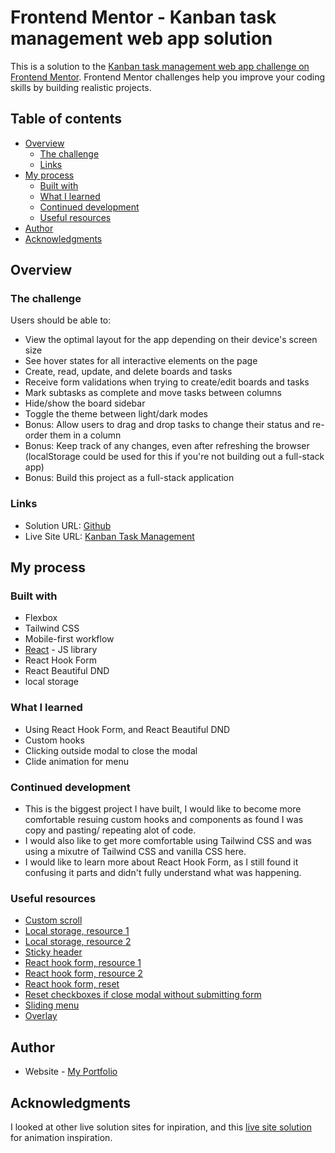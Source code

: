 # Frontend Mentor - Kanban task management web app solution

This is a solution to the [Kanban task management web app challenge on Frontend Mentor](https://www.frontendmentor.io/challenges/kanban-task-management-web-app-wgQLt-HlbB). Frontend Mentor challenges help you improve your coding skills by building realistic projects. 

## Table of contents

- [Overview](#overview)
  - [The challenge](#the-challenge)
  - [Links](#links)
- [My process](#my-process)
  - [Built with](#built-with)
  - [What I learned](#what-i-learned)
  - [Continued development](#continued-development)
  - [Useful resources](#useful-resources)
- [Author](#author)
- [Acknowledgments](#acknowledgments)


## Overview

### The challenge

Users should be able to:

- View the optimal layout for the app depending on their device's screen size
- See hover states for all interactive elements on the page
- Create, read, update, and delete boards and tasks
- Receive form validations when trying to create/edit boards and tasks
- Mark subtasks as complete and move tasks between columns
- Hide/show the board sidebar
- Toggle the theme between light/dark modes
- Bonus: Allow users to drag and drop tasks to change their status and re-order them in a column
- Bonus: Keep track of any changes, even after refreshing the browser (localStorage could be used for this if you're not building out a full-stack app)
- Bonus: Build this project as a full-stack application


### Links

- Solution URL: [Github](https://github.com/jessabc/kanban-task-management)
- Live Site URL: [Kanban Task Management](https://kanbantaskmanagement.netlify.app)


## My process

### Built with

- Flexbox
- Tailwind CSS
- Mobile-first workflow
- [React](https://reactjs.org/) - JS library
- React Hook Form
- React Beautiful DND
- local storage


### What I learned

- Using React Hook Form, and React Beautiful DND
- Custom hooks
- Clicking outside modal to close the modal
- Clide animation for menu

### Continued development

- This is the biggest project I have built, I would like to become more comfortable resuing custom hooks and components as found I was copy and pasting/ repeating alot of code.
- I would also like to get more comfortable using Tailwind CSS and was using a mixutre of Tailwind CSS and vanilla CSS here.
- I would like to learn more about React Hook Form, as I still found it confusing it parts and didn't fully understand what was happening.

### Useful resources

- [Custom scroll](https://scottspence.com/posts/change-scrollbar-color-tailwind-css) 
- [Local storage, resource 1](https://www.freecodecamp.org/news/how-to-use-localstorage-with-react-hooks-to-set-and-get-items/) 
- [Local storage, resource 2](https://upmostly.com/tutorials/how-to-add-local-storage-to-your-react-apps)
- [Sticky header](https://dev.to/cryptic022/sticky-header-and-footer-with-tailwind-2oik)
- [React hook form, resource 1](https://react-hook-form.com/api/usefieldarray/)
- [React hook form, resource 2](https://codesandbox.io/s/react-hook-form-usefieldarray-rules-iyejbp?file=/src/index.js)
- [React hook form, reset](https://www.react-hook-form.com/api/useform/reset/)
- [Reset checkboxes if close modal without submitting form ](https://codesandbox.io/s/react-hook-form-reset-v7-r7m5s)
- [Sliding menu](https://dev.to/fayaz/making-a-navigation-drawer-sliding-sidebar-with-tailwindcss-blueprint-581l)
- [Overlay](https://stackoverflow.com/questions/45607982/how-to-disable-background-when-modal-window-pops-up)


## Author

- Website - [My Portfolio](https://jessportfolio.netlify.app)


## Acknowledgments

I looked at other live solution sites for inpiration, and this [live site solution](https://kanban-app-jay.netlify.app/) for animation inspiration.
